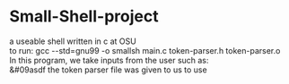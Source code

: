 # Small-Shell-project
a useable shell written in c at OSU<br>
to run: gcc --std=gnu99 -o smallsh main.c token-parser.h token-parser.o <br>
In this program, we take inputs from the user such as: <br>
&#09asdf
the token parser file was given to us to use <br>
